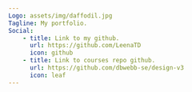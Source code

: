 ```yaml
---
Logo: assets/img/daffodil.jpg
Tagline: My portfolio.
Social:
    - title: Link to my github.
      url: https://github.com/LeenaTD
      icon: github
    - title: Link to courses repo github.
      url: https://github.com/dbwebb-se/design-v3
      icon: leaf
---
```

